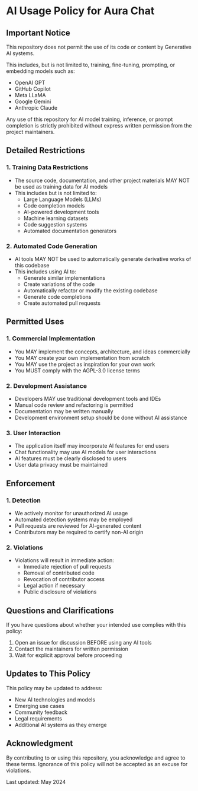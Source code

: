 # AI Usage Policy for Aura Chat

## Important Notice

This repository does not permit the use of its code or content by Generative AI systems.

This includes, but is not limited to, training, fine-tuning, prompting, or embedding models such as:

- OpenAI GPT
- GitHub Copilot
- Meta LLaMA
- Google Gemini
- Anthropic Claude

Any use of this repository for AI model training, inference, or prompt completion is strictly prohibited without express written permission from the project maintainers.

## Detailed Restrictions

### 1. **Training Data Restrictions**
   - The source code, documentation, and other project materials MAY NOT be used as training data for AI models
   - This includes but is not limited to:
     - Large Language Models (LLMs)
     - Code completion models
     - AI-powered development tools
     - Machine learning datasets
     - Code suggestion systems
     - Automated documentation generators

### 2. **Automated Code Generation**
   - AI tools MAY NOT be used to automatically generate derivative works of this codebase
   - This includes using AI to:
     - Generate similar implementations
     - Create variations of the code
     - Automatically refactor or modify the existing codebase
     - Generate code completions
     - Create automated pull requests

## Permitted Uses

### 1. **Commercial Implementation**
   - You MAY implement the concepts, architecture, and ideas commercially
   - You MAY create your own implementation from scratch
   - You MAY use the project as inspiration for your own work
   - You MUST comply with the AGPL-3.0 license terms

### 2. **Development Assistance**
   - Developers MAY use traditional development tools and IDEs
   - Manual code review and refactoring is permitted
   - Documentation may be written manually
   - Development environment setup should be done without AI assistance

### 3. **User Interaction**
   - The application itself may incorporate AI features for end users
   - Chat functionality may use AI models for user interactions
   - AI features must be clearly disclosed to users
   - User data privacy must be maintained

## Enforcement

### 1. **Detection**
   - We actively monitor for unauthorized AI usage
   - Automated detection systems may be employed
   - Pull requests are reviewed for AI-generated content
   - Contributors may be required to certify non-AI origin

### 2. **Violations**
   - Violations will result in immediate action:
     - Immediate rejection of pull requests
     - Removal of contributed code
     - Revocation of contributor access
     - Legal action if necessary
     - Public disclosure of violations

## Questions and Clarifications

If you have questions about whether your intended use complies with this policy:
1. Open an issue for discussion BEFORE using any AI tools
2. Contact the maintainers for written permission
3. Wait for explicit approval before proceeding

## Updates to This Policy

This policy may be updated to address:
- New AI technologies and models
- Emerging use cases
- Community feedback
- Legal requirements
- Additional AI systems as they emerge

## Acknowledgment

By contributing to or using this repository, you acknowledge and agree to these terms. Ignorance of this policy will not be accepted as an excuse for violations.

Last updated: May 2024 
